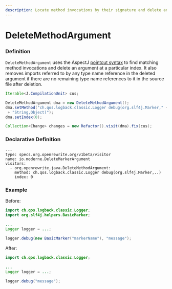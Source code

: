 ```yaml
---
description: Locate method invocations by their signature and delete an argument by index.
---
```


# DeleteMethodArgument

### Definition

`DeleteMethodArgument` uses the AspectJ [pointcut syntax](https://www.eclipse.org/aspectj/doc/next/progguide/language-joinPoints.html) to find matching method invocations and delete an argument at a particular index. It also removes imports referred to by any type name reference in the deleted argument if there are no remaining type name references to it in the source file after deletion.

```java
Iterable<J.CompilationUnit> cus;

DeleteMethodArgument dma = new DeleteMethodArgument();
dma.setMethod("ch.qos.logback.classic.Logger debug(org.slf4j.Marker," + 
 + "String,Object)");
dma.setIndex(0);

Collection<Change> changes = new Refactor().visit(dma).fix(cus);
```

### Declarative Definition

```text
---
type: specs.org.openrewrite.org/v1beta/visitor
name: io.moderne.DeleteMarkerArgument
visitors:
  - org.openrewrite.java.DeleteMethodArgument:
    method: ch.qos.logback.classic.Logger debug(org.slf4j.Marker,..)
    index: 0
```

### Example

Before:

```java
import ch.qos.logback.classic.Logger;
import org.slf4j.helpers.BasicMarker;
 
...
Logger logger = ...;

logger.debug(new BasicMarker("markerName"), "message");
```

After:

```java
import ch.qos.logback.classic.Logger;
 
...
Logger logger = ...;

logger.debug("message");
```

